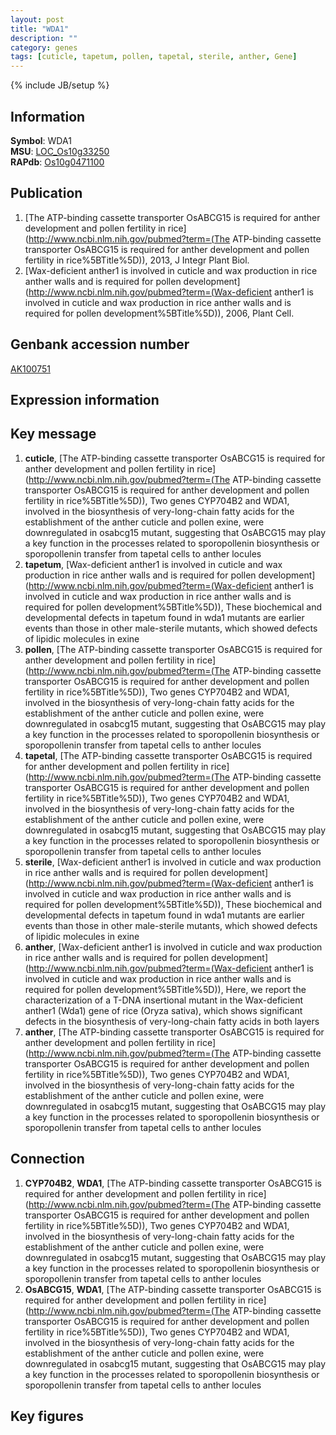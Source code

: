```yaml
---
layout: post
title: "WDA1"
description: ""
category: genes
tags: [cuticle, tapetum, pollen, tapetal, sterile, anther, Gene]
---
```

{% include JB/setup %}

## Information
__Symbol__: WDA1  
__MSU__: [LOC_Os10g33250](http://rice.plantbiology.msu.edu/cgi-bin/ORF_infopage.cgi?orf=LOC_Os10g33250)  
__RAPdb__: [Os10g0471100](http://rapdb.dna.affrc.go.jp/viewer/gbrowse_details/irgsp1?name=Os10g0471100)  

## Publication
1. [The ATP-binding cassette transporter OsABCG15 is required for anther development and pollen fertility in rice](http://www.ncbi.nlm.nih.gov/pubmed?term=(The ATP-binding cassette transporter OsABCG15 is required for anther development and pollen fertility in rice%5BTitle%5D)), 2013, J Integr Plant Biol.
2. [Wax-deficient anther1 is involved in cuticle and wax production in rice anther walls and is required for pollen development](http://www.ncbi.nlm.nih.gov/pubmed?term=(Wax-deficient anther1 is involved in cuticle and wax production in rice anther walls and is required for pollen development%5BTitle%5D)), 2006, Plant Cell.

## Genbank accession number
[AK100751](http://www.ncbi.nlm.nih.gov/nuccore/AK100751)

## Expression information

## Key message
1. __cuticle__, [The ATP-binding cassette transporter OsABCG15 is required for anther development and pollen fertility in rice](http://www.ncbi.nlm.nih.gov/pubmed?term=(The ATP-binding cassette transporter OsABCG15 is required for anther development and pollen fertility in rice%5BTitle%5D)),  Two genes CYP704B2 and WDA1, involved in the biosynthesis of very-long-chain fatty acids for the establishment of the anther cuticle and pollen exine, were downregulated in osabcg15 mutant, suggesting that OsABCG15 may play a key function in the processes related to sporopollenin biosynthesis or sporopollenin transfer from tapetal cells to anther locules
2. __tapetum__, [Wax-deficient anther1 is involved in cuticle and wax production in rice anther walls and is required for pollen development](http://www.ncbi.nlm.nih.gov/pubmed?term=(Wax-deficient anther1 is involved in cuticle and wax production in rice anther walls and is required for pollen development%5BTitle%5D)),  These biochemical and developmental defects in tapetum found in wda1 mutants are earlier events than those in other male-sterile mutants, which showed defects of lipidic molecules in exine
3. __pollen__, [The ATP-binding cassette transporter OsABCG15 is required for anther development and pollen fertility in rice](http://www.ncbi.nlm.nih.gov/pubmed?term=(The ATP-binding cassette transporter OsABCG15 is required for anther development and pollen fertility in rice%5BTitle%5D)),  Two genes CYP704B2 and WDA1, involved in the biosynthesis of very-long-chain fatty acids for the establishment of the anther cuticle and pollen exine, were downregulated in osabcg15 mutant, suggesting that OsABCG15 may play a key function in the processes related to sporopollenin biosynthesis or sporopollenin transfer from tapetal cells to anther locules
4. __tapetal__, [The ATP-binding cassette transporter OsABCG15 is required for anther development and pollen fertility in rice](http://www.ncbi.nlm.nih.gov/pubmed?term=(The ATP-binding cassette transporter OsABCG15 is required for anther development and pollen fertility in rice%5BTitle%5D)),  Two genes CYP704B2 and WDA1, involved in the biosynthesis of very-long-chain fatty acids for the establishment of the anther cuticle and pollen exine, were downregulated in osabcg15 mutant, suggesting that OsABCG15 may play a key function in the processes related to sporopollenin biosynthesis or sporopollenin transfer from tapetal cells to anther locules
5. __sterile__, [Wax-deficient anther1 is involved in cuticle and wax production in rice anther walls and is required for pollen development](http://www.ncbi.nlm.nih.gov/pubmed?term=(Wax-deficient anther1 is involved in cuticle and wax production in rice anther walls and is required for pollen development%5BTitle%5D)),  These biochemical and developmental defects in tapetum found in wda1 mutants are earlier events than those in other male-sterile mutants, which showed defects of lipidic molecules in exine
6. __anther__, [Wax-deficient anther1 is involved in cuticle and wax production in rice anther walls and is required for pollen development](http://www.ncbi.nlm.nih.gov/pubmed?term=(Wax-deficient anther1 is involved in cuticle and wax production in rice anther walls and is required for pollen development%5BTitle%5D)),  Here, we report the characterization of a T-DNA insertional mutant in the Wax-deficient anther1 (Wda1) gene of rice (Oryza sativa), which shows significant defects in the biosynthesis of very-long-chain fatty acids in both layers
7. __anther__, [The ATP-binding cassette transporter OsABCG15 is required for anther development and pollen fertility in rice](http://www.ncbi.nlm.nih.gov/pubmed?term=(The ATP-binding cassette transporter OsABCG15 is required for anther development and pollen fertility in rice%5BTitle%5D)),  Two genes CYP704B2 and WDA1, involved in the biosynthesis of very-long-chain fatty acids for the establishment of the anther cuticle and pollen exine, were downregulated in osabcg15 mutant, suggesting that OsABCG15 may play a key function in the processes related to sporopollenin biosynthesis or sporopollenin transfer from tapetal cells to anther locules

## Connection
1. __CYP704B2__, __WDA1__, [The ATP-binding cassette transporter OsABCG15 is required for anther development and pollen fertility in rice](http://www.ncbi.nlm.nih.gov/pubmed?term=(The ATP-binding cassette transporter OsABCG15 is required for anther development and pollen fertility in rice%5BTitle%5D)),  Two genes CYP704B2 and WDA1, involved in the biosynthesis of very-long-chain fatty acids for the establishment of the anther cuticle and pollen exine, were downregulated in osabcg15 mutant, suggesting that OsABCG15 may play a key function in the processes related to sporopollenin biosynthesis or sporopollenin transfer from tapetal cells to anther locules
2. __OsABCG15__, __WDA1__, [The ATP-binding cassette transporter OsABCG15 is required for anther development and pollen fertility in rice](http://www.ncbi.nlm.nih.gov/pubmed?term=(The ATP-binding cassette transporter OsABCG15 is required for anther development and pollen fertility in rice%5BTitle%5D)),  Two genes CYP704B2 and WDA1, involved in the biosynthesis of very-long-chain fatty acids for the establishment of the anther cuticle and pollen exine, were downregulated in osabcg15 mutant, suggesting that OsABCG15 may play a key function in the processes related to sporopollenin biosynthesis or sporopollenin transfer from tapetal cells to anther locules

## Key figures


